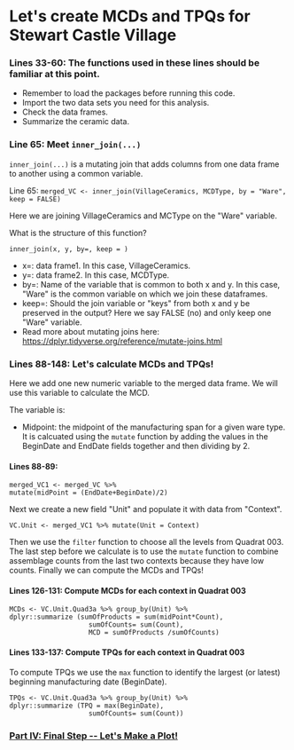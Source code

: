 # Let's create MCDs and TPQs for Stewart Castle Village

### Lines 33-60: The functions used in these lines should be familiar at this point. 

* Remember to load the packages before running this code.
* Import the two data sets you need for this analysis.
*  Check the data frames.
*  Summarize the ceramic data. 

### Line 65: Meet ```inner_join(...)```

```inner_join(...)``` is a mutating join that adds columns from one data frame to another using a common variable.


Line 65: ```merged_VC <- inner_join(VillageCeramics, MCDType, by = "Ware", keep = FALSE)```

Here we are joining VillageCeramics and MCType on the "Ware" variable.

What is the structure of this function?

```inner_join(x, y, by=, keep = )```
* x=: data frame1. In this case, VillageCeramics.
* y=: data frame2. In this case, MCDType.
* by=: Name of the variable that is common to both x and y. In this case, "Ware" is the common variable on which we join these dataframes.
* keep=: Should the join variable or "keys" from both x and y be preserved in the output? Here we say FALSE (no) and only keep one "Ware" variable.
* Read more about mutating joins here: https://dplyr.tidyverse.org/reference/mutate-joins.html

### Lines 88-148: Let's calculate MCDs and TPQs!

Here we add one new numeric variable to the merged data frame.  We will use this variable to calculate the MCD.

The variable is:
* Midpoint: the midpoint of the manufacturing span for a given ware type.  It is calcuated using the ```mutate``` function by adding the values in the BeginDate and EndDate fields together and then dividing by 2.

#### Lines 88-89: 
```
merged_VC1 <- merged_VC %>%
mutate(midPoint = (EndDate+BeginDate)/2)
 ```
 
Next we create a new field "Unit" and populate it with data from "Context".
```
VC.Unit <- merged_VC1 %>% mutate(Unit = Context)
```

Then we use the ```filter``` function to choose all the levels from Quadrat 003. The last step before we calculate is to use the ```mutate``` function to combine assemblage counts from the last two contexts because they have low counts.  Finally we can compute the MCDs and TPQs!

#### Lines 126-131: Compute MCDs for each context in Quadrat 003
```
MCDs <- VC.Unit.Quad3a %>% group_by(Unit) %>% 
dplyr::summarize (sumOfProducts = sum(midPoint*Count),
                    sumOfCounts= sum(Count),
                    MCD = sumOfProducts /sumOfCounts)
  ```

#### Lines 133-137: Compute TPQs for each context in Quadrat 003
To compute TPQs we use the ```max``` function to identify the largest (or latest) beginning manufacturing date (BeginDate).
```
TPQs <- VC.Unit.Quad3a %>% group_by(Unit) %>% 
dplyr::summarize (TPQ = max(BeginDate),
                    sumOfCounts= sum(Count))
```

### [Part IV: Final Step -- Let's Make a Plot!](https://github.com/DAACS-Research-Consortium/DAACS-Open-Academy/blob/main/FSS2021/Workshop5/Part_III.md)
